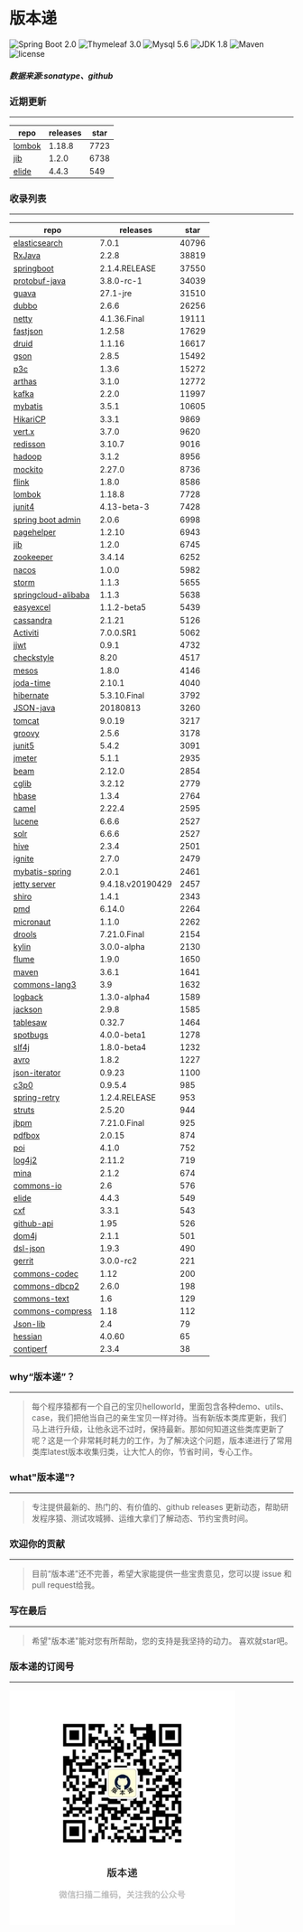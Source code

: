 # 版本递
![Spring Boot 2.0](https://img.shields.io/badge/Spring%20Boot-2.0-brightgreen.svg)
![Thymeleaf 3.0](https://img.shields.io/badge/Thymeleaf-3.0-yellow.svg)
![Mysql 5.6](https://img.shields.io/badge/Mysql-5.6-blue.svg)
![JDK 1.8](https://img.shields.io/badge/JDK-1.8-brightgreen.svg)
![Maven](https://img.shields.io/badge/Maven-3.5.0-yellowgreen.svg)
![license](https://img.shields.io/badge/license-Apache%202-blue.svg)
##### 数据来源:sonatype、github

### 近期更新
---
repo | releases | star
---|---|---
[lombok](https://github.com/rzwitserloot/lombok) | 1.18.8 | 7723
[jib](https://github.com/GoogleContainerTools/jib) | 1.2.0 | 6738
[elide](https://github.com/yahoo/elide) | 4.4.3 | 549

### 收录列表
---
repo | releases | star
---|---|---
[elasticsearch](https://github.com/elastic/elasticsearch) | 7.0.1 | 40796 
[RxJava](https://github.com/ReactiveX/RxJava) | 2.2.8 | 38819 
[springboot](https://github.com/spring-projects/spring-boot) | 2.1.4.RELEASE | 37550 
[protobuf-java](https://github.com/protocolbuffers/protobuf) | 3.8.0-rc-1 | 34039 
[guava](https://github.com/google/guava) | 27.1-jre | 31510 
[dubbo](https://github.com/apache/incubator-dubbo) | 2.6.6 | 26256 
[netty](https://github.com/netty/netty) | 4.1.36.Final | 19111 
[fastjson](https://github.com/alibaba/fastjson) | 1.2.58 | 17629 
[druid](https://github.com/alibaba/druid) | 1.1.16 | 16617 
[gson](https://github.com/google/gson) | 2.8.5 | 15492 
[p3c](https://github.com/alibaba/p3c) | 1.3.6 | 15272 
[arthas](https://github.com/alibaba/arthas) | 3.1.0 | 12772 
[kafka](https://github.com/apache/kafka) | 2.2.0 | 11997 
[mybatis](https://github.com/mybatis/mybatis-3) | 3.5.1 | 10605 
[HikariCP](https://github.com/brettwooldridge/HikariCP) | 3.3.1 | 9869 
[vert.x](https://github.com/eclipse-vertx/vert.x) | 3.7.0 | 9620 
[redisson](https://github.com/redisson/redisson) | 3.10.7 | 9016 
[hadoop](https://github.com/apache/hadoop) | 3.1.2 | 8956 
[mockito](https://github.com/mockito/mockito) | 2.27.0 | 8736 
[flink](https://github.com/apache/flink) | 1.8.0 | 8586 
[lombok](https://github.com/rzwitserloot/lombok) | 1.18.8 | 7728 
[junit4](https://github.com/junit-team/junit4) | 4.13-beta-3 | 7428 
[spring boot admin](https://github.com/codecentric/spring-boot-admin) | 2.0.6 | 6998 
[pagehelper](https://github.com/pagehelper/Mybatis-PageHelper) | 1.2.10 | 6943 
[jib](https://github.com/GoogleContainerTools/jib) | 1.2.0 | 6745 
[zookeeper](https://github.com/apache/zookeeper) | 3.4.14 | 6252 
[nacos](https://github.com/alibaba/nacos) | 1.0.0 | 5982 
[storm](https://github.com/apache/storm) | 1.1.3 | 5655 
[springcloud-alibaba](https://github.com/spring-cloud-incubator/spring-cloud-alibaba) | 1.1.3 | 5638 
[easyexcel](https://github.com/alibaba/easyexcel) | 1.1.2-beta5 | 5439 
[cassandra](https://github.com/apache/cassandra) | 2.1.21 | 5126 
[Activiti](https://github.com/Activiti/Activiti) | 7.0.0.SR1 | 5062 
[jjwt](https://github.com/jwtk/jjwt) | 0.9.1 | 4732 
[checkstyle](https://github.com/checkstyle/checkstyle) | 8.20 | 4517 
[mesos](https://github.com/apache/mesos) | 1.8.0 | 4146 
[joda-time](https://github.com/JodaOrg/joda-time) | 2.10.1 | 4040 
[hibernate](https://github.com/hibernate/hibernate-orm) | 5.3.10.Final | 3792 
[JSON-java](https://github.com/stleary/JSON-java) | 20180813 | 3260 
[tomcat](https://github.com/apache/tomcat) | 9.0.19 | 3217 
[groovy](https://github.com/apache/groovy) | 2.5.6 | 3178 
[junit5](https://github.com/junit-team/junit5) | 5.4.2 | 3091 
[jmeter](https://github.com/apache/jmeter) | 5.1.1 | 2935 
[beam](https://github.com/apache/beam) | 2.12.0 | 2854 
[cglib](https://github.com/cglib/cglib) | 3.2.12 | 2779 
[hbase](https://github.com/apache/hbase) | 1.3.4 | 2764 
[camel](https://github.com/apache/camel) | 2.22.4 | 2595 
[lucene](https://github.com/apache/lucene-solr) | 6.6.6 | 2527 
[solr](https://github.com/apache/lucene-solr) | 6.6.6 | 2527 
[hive](https://github.com/apache/hive) | 2.3.4 | 2501 
[ignite](https://github.com/apache/ignite) | 2.7.0 | 2479 
[mybatis-spring](https://github.com/mybatis/spring-boot-starter) | 2.0.1 | 2461 
[jetty server](https://github.com/eclipse/jetty.project) | 9.4.18.v20190429 | 2457 
[shiro](https://github.com/apache/shiro) | 1.4.1 | 2343 
[pmd](https://github.com/pmd/pmd) | 6.14.0 | 2264 
[micronaut](https://github.com/micronaut-projects/micronaut-core) | 1.1.0 | 2262 
[drools](https://github.com/kiegroup/drools) | 7.21.0.Final | 2154 
[kylin](https://github.com/apache/kylin) | 3.0.0-alpha | 2130 
[flume](https://github.com/apache/flume) | 1.9.0 | 1650 
[maven](https://github.com/apache/maven) | 3.6.1 | 1641 
[commons-lang3](https://github.com/apache/commons-lang) | 3.9 | 1632 
[logback](https://github.com/qos-ch/logback) | 1.3.0-alpha4 | 1589 
[jackson](https://github.com/FasterXML/jackson-core) | 2.9.8 | 1585 
[tablesaw](https://github.com/jtablesaw/tablesaw) | 0.32.7 | 1464 
[spotbugs](https://github.com/spotbugs/spotbugs) | 4.0.0-beta1 | 1278 
[slf4j](https://github.com/qos-ch/slf4j) | 1.8.0-beta4 | 1232 
[avro](https://github.com/apache/avro) | 1.8.2 | 1227 
[json-iterator](https://github.com/json-iterator/java) | 0.9.23 | 1100 
[c3p0](https://github.com/swaldman/c3p0) | 0.9.5.4 | 985 
[spring-retry](https://github.com/spring-projects/spring-retry) | 1.2.4.RELEASE | 953 
[struts](https://github.com/apache/struts) | 2.5.20 | 944 
[jbpm](https://github.com/kiegroup/jbpm) | 7.21.0.Final | 925 
[pdfbox](https://github.com/apache/pdfbox) | 2.0.15 | 874 
[poi](https://github.com/apache/poi) | 4.1.0 | 752 
[log4j2](https://github.com/apache/logging-log4j2) | 2.11.2 | 719 
[mina](https://github.com/apache/mina) | 2.1.2 | 674 
[commons-io](https://github.com/apache/commons-io) | 2.6 | 576 
[elide](https://github.com/yahoo/elide) | 4.4.3 | 549 
[cxf](https://github.com/apache/cxf) | 3.3.1 | 543 
[github-api](https://github.com/kohsuke/github-api) | 1.95 | 526 
[dom4j](https://github.com/dom4j/dom4j) | 2.1.1 | 501 
[dsl-json](https://github.com/ngs-doo/dsl-json) | 1.9.3 | 490 
[gerrit](https://github.com/GerritCodeReview/gerrit) | 3.0.0-rc2 | 221 
[commons-codec](https://github.com/apache/commons-codec) | 1.12 | 200 
[commons-dbcp2](https://github.com/apache/commons-dbcp) | 2.6.0 | 198 
[commons-text](https://github.com/apache/commons-text) | 1.6 | 129 
[commons-compress](https://github.com/apache/commons-compress) | 1.18 | 112 
[Json-lib](https://github.com/aalmiray/Json-lib) | 2.4 | 79 
[hessian](https://github.com/ebourg/hessian) | 4.0.60 | 65 
[contiperf](https://github.com/lucaspouzac/contiperf) | 2.3.4 | 38 

### why“版本递”？
--- 
>每个程序猿都有一个自己的宝贝helloworld，里面包含各种demo、utils、case，我们把他当自己的亲生宝贝一样对待。当有新版本类库更新，我们马上进行升级，让他永远不过时，保持最新。那如何知道这些类库更新了呢？这是一个非常耗时耗力的工作，为了解决这个问题，版本递进行了常用类库latest版本收集归类，让大忙人的你，节省时间，专心工作。


### what"版本递"?
---
> 专注提供最新的、热门的、有价值的、github releases 更新动态，帮助研发程序猿、测试攻城狮、运维大拿们了解动态、节约宝贵时间。

### 欢迎你的贡献
---
> 目前“版本递”还不完善，希望大家能提供一些宝贵意见，您可以提 issue 和 pull request给我。


### 写在最后
---
> 希望"版本递"能对您有所帮助，您的支持是我坚持的动力。
> 喜欢就star吧。

### 版本递的订阅号
---
<img src="https://github.com/jartisan2001/latest/blob/master/Image.jpg" width="400" hegiht="400" align=left />